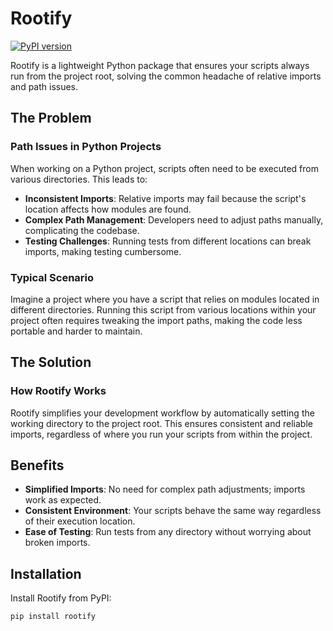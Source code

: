 # Rootify

[![PyPI version](https://badge.fury.io/py/rootify.svg)](https://badge.fury.io/py/rootify)

Rootify is a lightweight Python package that ensures your scripts always run from the project root, solving the common headache of relative imports and path issues.

## The Problem

### Path Issues in Python Projects

When working on a Python project, scripts often need to be executed from various directories. This leads to:

- **Inconsistent Imports**: Relative imports may fail because the script's location affects how modules are found.
- **Complex Path Management**: Developers need to adjust paths manually, complicating the codebase.
- **Testing Challenges**: Running tests from different locations can break imports, making testing cumbersome.

### Typical Scenario

Imagine a project where you have a script that relies on modules located in different directories. Running this script from various locations within your project often requires tweaking the import paths, making the code less portable and harder to maintain.

## The Solution

### How Rootify Works

Rootify simplifies your development workflow by automatically setting the working directory to the project root. This ensures consistent and reliable imports, regardless of where you run your scripts from within the project.

## Benefits

- **Simplified Imports**: No need for complex path adjustments; imports work as expected.
- **Consistent Environment**: Your scripts behave the same way regardless of their execution location.
- **Ease of Testing**: Run tests from any directory without worrying about broken imports.

## Installation

Install Rootify from PyPI:

```sh
pip install rootify
